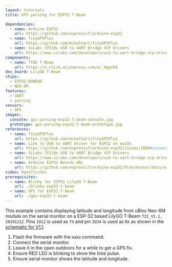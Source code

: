 ```yaml
---
layout: tutorials
title: GPS parsing for ESP32 T-Beam

dependancies:
  - name: Arduino ESP32
    url: https://github.com/espressif/arduino-esp32
  - name: TinyGPSPlus
    url: https://github.com/mikalhart/TinyGPSPlus
  - name: SiLabs CP210x USB to UART Bridge VCP Drivers
    url: https://www.silabs.com/developers/usb-to-uart-bridge-vcp-drivers
components:
  - name: TTGO T-Beam
    url: https://s.click.aliexpress.com/e/_9ggvh6
dev_board: LilyGO T-Beam
chips:
  - ESP32-DOWDQ6
  - NEO-6M
features:
  - UART
  - parsing
sensors:
  - GPS
images:
  console: gps-parsing-esp32-t-beam-console.jpg
  prototype: gps-parsing-esp32-t-beam-prototype.jpg
references:
  - name: TinyGPSPlus
    url: https://github.com/mikalhart/TinyGPSPlus
  - name: Link to USB to UART driver for ESP32 on macOS
    url: https://github.com/espressif/arduino-esp32/issues/1084#issuecomment-363294312
  - name: SiLabs CP210x USB to UART Bridge VCP Drivers
    url: https://www.silabs.com/developers/usb-to-uart-bridge-vcp-drivers
  - name: Arduino ESP32 Boards URL
    url: https://github.com/espressif/arduino-esp32/blob/master/docs/arduino-ide/boards_manager.md
video: Kgxx7jivSes
prerequisites:
  - name: Blinky for ESP32 LilyGO T-Beam
    url: ./blinky-esp32-t-beam
  - name: GPS for ESP32 T-Beam
    url: ./gps-esp32-t-beam
---
```


This example contains displaying latitude and longitude from uBlox Neo-6M module on the serial monitor on a ESP-32 based LilyGO T-Beam `T22_V1.1, 20191212`. Pins `IO12` is used as `TX` and pin `IO34` is used as `RX` as shown in the [schematic for V1.1](https://github.com/Xinyuan-LilyGO/LilyGO-T-Beam/blob/master/schematic/LilyGo_TBeam_V1.1.pdf).

1. Flash the firmware with the `make` command.
1. Connect the serial monitor.
1. Leave it in the open outdoors for a while to get a GPS fix.
1. Ensure RED LED is blinking to show the time pulse.
1. Ensure serial monitor shows the latitude and longitude.
